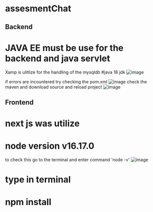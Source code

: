 # assesmentChat
## Backend
# JAVA EE must be use for the backend and java servlet
Xamp is ulitlize for the handling of the mysqldb
#java 18 jdk
![image](https://github.com/market0v0/assesmentChat/assets/89334898/4242ed6c-cdc0-48da-bd78-df35158ab35c)

if errors are incountered try checking the pom.xml 
![image](https://github.com/market0v0/assesmentChat/assets/89334898/edab8992-e1bf-473e-80e8-f58925debbc4)
check the maven and download source and reload project
![image](https://github.com/market0v0/assesmentChat/assets/89334898/695a3003-7cdf-4a3b-a60a-b66077dc6405)
## Frontend
# next js was utilize
# node version v16.17.0
to check this go to the terminal and enter command 'node -v'
![image](https://github.com/market0v0/assesmentChat/assets/89334898/273d30a5-10cf-449c-a4aa-94faf24eb593)
# type in terminal 
# npm install

